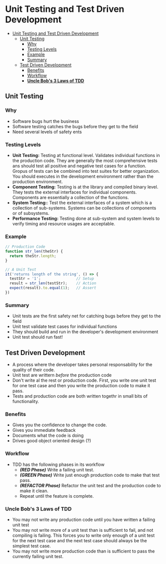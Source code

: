 # Unit Testing and Test Driven Development

- [Unit Testing and Test Driven Development](#unit-testing-and-test-driven-development)
  - [Unit Testing](#unit-testing)
    - [Why](#why)
    - [Testing Levels](#testing-levels)
    - [Example](#example)
    - [Summary](#summary)
  - [Test Driven Development](#test-driven-development)
    - [Benefits](#benefits)
    - [Workflow](#workflow)
    - [**Uncle Bob's 3 Laws of TDD**](#uncle-bobs-3-laws-of-tdd)

## Unit Testing

### Why

- Software bugs hurt the business
- Software testing catches the bugs before they get to the field
- Need several levels of safety ents

### Testing Levels

- **Unit Testing:** Testing at functional level. Validates individual functions in the production code. They are generally the most comprehensive tests ans should test all positive and negative test cases for a function. Gropus of tests can be combined into test suites for better organization. You should executes in the development environment rather than the production environment.
- **Component Testing:** Testing is at the library and compiled binary level. They tests the external interfaces for individual components. Components are essentially a collection of the functions.
- **System Testing:**: Test the external interfaces of a system which is a collection of sub-systems. Systems can be collections of components or of subsystems.
- **Performance Testing:** Testing done at sub-system and system levels to verify timing and resource usages are acceptable.

### Example

```javascript
// Production Code
function str_len(theStr) {
  return theStr.length;
}

// A Unit Test
it('returns length of the string', () => {
  testStr = '1';                // Setup
  result = str_len(testStr);    // Action
  expect(result).to.equal(1);   // Assert
})
```

### Summary

- Unit tests are the first safety net for catching bugs before they get to the field
- Unit test validate test cases for individual functions
- They should build and run in the developer's development environment
- Unit test should run fast!

## Test Driven Development

- A process where the developer takes personal responsability for the quality of their code.
- Unit test are writtern *before* the production code
- Don't write al the rest or production code. First, you write one unit test for one test case and then you write the production code to make it pass.
- Tests and production code are both written togethr in small bits of functionality.

### Benefits

- Gives you the confidence to change the code.
- Gives you immediate feedback
- Documents what the code is doing
- Drives good object oriented design (?)

### Workflow

- TDD has the following phases in its workflow
  - ***(RED Phase)*** Write a failing unit test.
  - ***(GREEN Phase)*** Write just enough production code to make that test pass.
  - ***(REFACTOR Phase)*** Refactor the unit test and the production code to make it clean.
  - Repeat until the feature is complete.

### **Uncle Bob's 3 Laws of TDD**

- You may not write any production code until you have written a failing unit test
- You may not write more of a unit test than is sufficient to fail, and not compiling is failing. This forces you to write only enough of a unit test for the next test case and the next test case should always be the simplest test case.
- You may not write more production code than is sufficient to pass the currently failing unit test.
